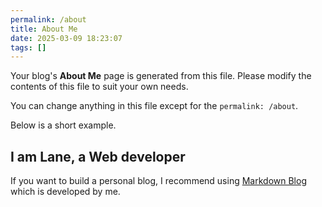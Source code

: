 ```yaml
---
permalink: /about
title: About Me
date: 2025-03-09 18:23:07
tags: []
---
```


Your blog's **About Me** page is generated from this file. Please modify the contents of this file to suit your own needs.

You can change anything in this file except for the `permalink: /about`.

Below is a short example.

## I am Lane, a Web developer

If you want to build a personal blog, I recommend using [Markdown Blog](https://markdown-blog.com) which is developed by me.

